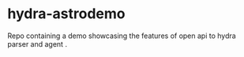 # hydra-astrodemo

Repo containing a demo showcasing the features of open api to hydra parser and agent .
